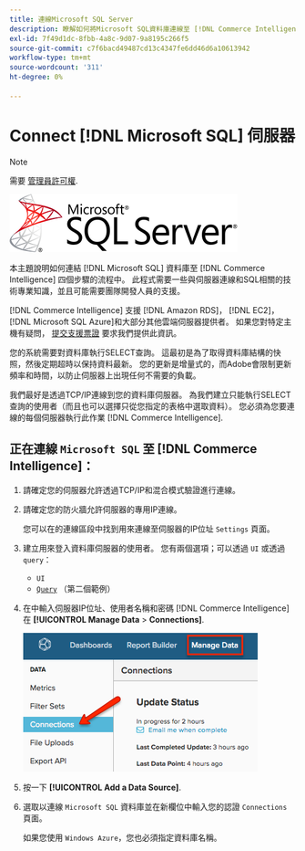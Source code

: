 ```yaml
---
title: 連線Microsoft SQL Server
description: 瞭解如何將Microsoft SQL資料庫連線至 [!DNL Commerce Intelligence] 四個步驟的流程中。
exl-id: 7f49d1dc-8fbb-4a8c-9d07-9a8195c266f5
source-git-commit: c7f6bacd49487cd13c4347fe6dd46d6a10613942
workflow-type: tm+mt
source-wordcount: '311'
ht-degree: 0%

---
```


# Connect [!DNL Microsoft SQL] 伺服器

>[!NOTE]
>
>需要 [管理員許可權](../../../administrator/user-management/user-management.md).

![](../../../assets/MicrosoftSQLServer-logo.png)

本主題說明如何連結 [!DNL Microsoft SQL] 資料庫至 [!DNL Commerce Intelligence] 四個步驟的流程中。 此程式需要一些與伺服器連線和SQL相關的技術專業知識，並且可能需要團隊開發人員的支援。

[!DNL Commerce Intelligence] 支援 [!DNL Amazon RDS]， [!DNL EC2]， [!DNL Microsoft SQL Azure]和大部分其他雲端伺服器提供者。 如果您對特定主機有疑問， [提交支援票證](https://experienceleague.adobe.com/docs/commerce-knowledge-base/kb/troubleshooting/miscellaneous/mbi-service-policies.html) 要求我們提供此資訊。

您的系統需要對資料庫執行SELECT查詢。 這最初是為了取得資料庫結構的快照，然後定期超時以保持資料最新。 您的更新是增量式的，而Adobe會限制更新頻率和時間，以防止伺服器上出現任何不需要的負載。

我們最好是透過TCP/IP連線到您的資料庫伺服器。 為我們建立只能執行SELECT查詢的使用者（而且也可以選擇只從您指定的表格中選取資料）。 您必須為您要連線的每個伺服器執行此作業 [!DNL Commerce Intelligence].

## 正在連線 `Microsoft SQL` 至 [!DNL Commerce Intelligence]：

1. 請確定您的伺服器允許透過TCP/IP和混合模式驗證進行連線。

1. 請確定您的防火牆允許伺服器的專用IP連線。

   您可以在的連線區段中找到用來連線至伺服器的IP位址 `Settings` 頁面。

1. 建立用來登入資料庫伺服器的使用者。 您有兩個選項；可以透過 `UI` 或透過 `query`：
   * `UI`
   * [`Query`](http://sqlserverplanet.com/security/add-user) （第二個範例）

1. 在中輸入伺服器IP位址、使用者名稱和密碼 [!DNL Commerce Intelligence] 在 **[!UICONTROL Manage Data** > **Connections]**.

   ![](../../../assets/manage-data-connections.png)

1. 按一下 **[!UICONTROL Add a Data Source]**.

1. 選取以連線 `Microsoft SQL` 資料庫並在新欄位中輸入您的認證 `Connections` 頁面。

   如果您使用 `Windows Azure`，您也必須指定資料庫名稱。
